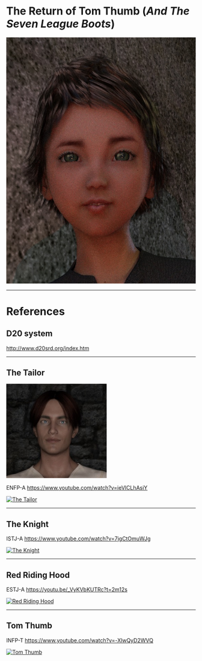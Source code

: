 # The Return of Tom Thumb (*And The Seven League Boots*)

![Tom Thumb](https://github.com/PunkUnicorn/The-Return-of-Tom-Thumb/blob/master/TomThumb/Tom%20Thumbnail.jpg)

___

# References
## D20 system

http://www.d20srd.org/index.htm

___
## The Tailor      
![The Tailor](https://github.com/PunkUnicorn/The-Return-of-Tom-Thumb/blob/master/TheTailor/The%20Tailor%20Thumbnail.jpg)

ENFP-A  https://www.youtube.com/watch?v=ieVlCLhAsiY

[![The Tailor](http://img.youtube.com/vi/ieVlCLhAsiY/0.jpg)](http://www.youtube.com/watch?v=ieVlCLhAsiY)

___
## The Knight

ISTJ-A  https://www.youtube.com/watch?v=7jgCtOmuWJg

[![The Knight](http://img.youtube.com/vi/7jgCtOmuWJg/0.jpg)](http://www.youtube.com/watch?v=7jgCtOmuWJg)

___
## Red Riding Hood 

ESTJ-A  https://youtu.be/_VyKVbKUTRc?t=2m12s

[![Red Riding Hood](http://img.youtube.com/vi/_VyKVbKUTRc/0.jpg)](http://www.youtube.com/watch?v=_VyKVbKUTRc)

___
## Tom Thumb       

INFP-T  https://www.youtube.com/watch?v=-XlwQyD2WVQ

[![Tom Thumb](http://img.youtube.com/vi/-XlwQyD2WVQ/0.jpg)](http://www.youtube.com/watch?v=-XlwQyD2WVQ)
